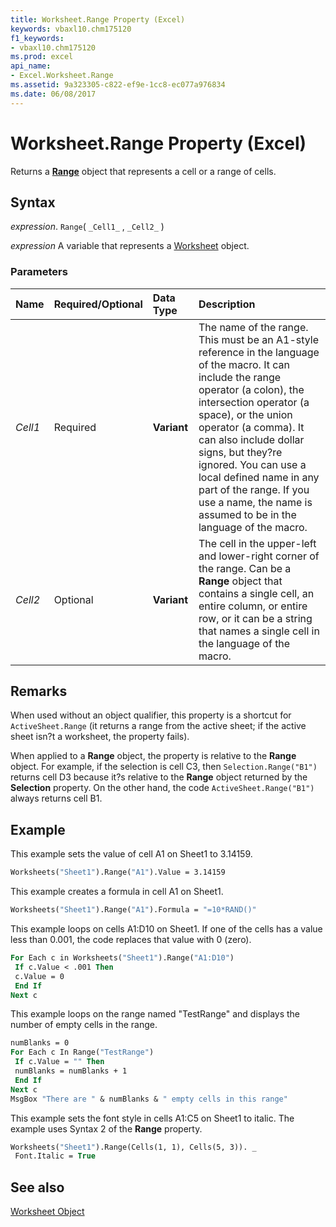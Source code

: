 ```yaml
---
title: Worksheet.Range Property (Excel)
keywords: vbaxl10.chm175120
f1_keywords:
- vbaxl10.chm175120
ms.prod: excel
api_name:
- Excel.Worksheet.Range
ms.assetid: 9a323305-c822-ef9e-1cc8-ec077a976834
ms.date: 06/08/2017
---
```



# Worksheet.Range Property (Excel)

Returns a  **[Range](Excel.Range(object).md)** object that represents a cell or a range of cells.


## Syntax

 _expression_. `Range`( `_Cell1_` , `_Cell2_` )

 _expression_ A variable that represents a [Worksheet](./Excel.Worksheet.md) object.


### Parameters



|**Name**|**Required/Optional**|**Data Type**|**Description**|
|:-----|:-----|:-----|:-----|
| _Cell1_|Required| **Variant**|The name of the range. This must be an A1-style reference in the language of the macro. It can include the range operator (a colon), the intersection operator (a space), or the union operator (a comma). It can also include dollar signs, but they?re ignored. You can use a local defined name in any part of the range. If you use a name, the name is assumed to be in the language of the macro.|
| _Cell2_|Optional| **Variant**|The cell in the upper-left and lower-right corner of the range. Can be a  **Range** object that contains a single cell, an entire column, or entire row, or it can be a string that names a single cell in the language of the macro.|

## Remarks

When used without an object qualifier, this property is a shortcut for  `ActiveSheet.Range` (it returns a range from the active sheet; if the active sheet isn?t a worksheet, the property fails).

When applied to a  **Range** object, the property is relative to the **Range** object. For example, if the selection is cell C3, then `Selection.Range("B1")` returns cell D3 because it?s relative to the **Range** object returned by the **Selection** property. On the other hand, the code `ActiveSheet.Range("B1")` always returns cell B1.


## Example

This example sets the value of cell A1 on Sheet1 to 3.14159.


```vb
Worksheets("Sheet1").Range("A1").Value = 3.14159
```

This example creates a formula in cell A1 on Sheet1.




```vb
Worksheets("Sheet1").Range("A1").Formula = "=10*RAND()"
```

This example loops on cells A1:D10 on Sheet1. If one of the cells has a value less than 0.001, the code replaces that value with 0 (zero).




```vb
For Each c in Worksheets("Sheet1").Range("A1:D10") 
 If c.Value < .001 Then 
 c.Value = 0 
 End If 
Next c
```

This example loops on the range named "TestRange" and displays the number of empty cells in the range.




```vb
numBlanks = 0 
For Each c In Range("TestRange") 
 If c.Value = "" Then 
 numBlanks = numBlanks + 1 
 End If 
Next c 
MsgBox "There are " & numBlanks & " empty cells in this range"
```

This example sets the font style in cells A1:C5 on Sheet1 to italic. The example uses Syntax 2 of the  **Range** property.




```vb
Worksheets("Sheet1").Range(Cells(1, 1), Cells(5, 3)). _ 
 Font.Italic = True 

```


## See also


[Worksheet Object](Excel.Worksheet.md)


